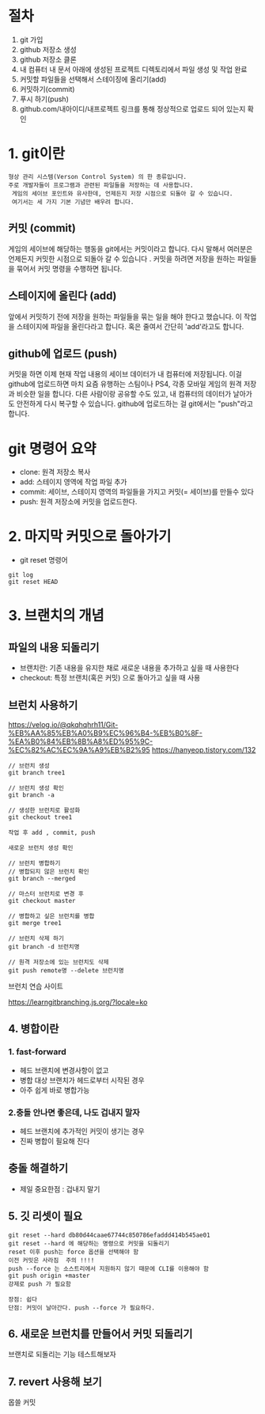 # 절차
1. git 가입
2. github 저장소 생성
3. github 저장소 클론
4. 내 컴퓨터 내 문서 아래에 생성된 프로젝트 디렉토리에서 파일 생성 및 작업 완료
5. 커밋할 파일들을 선택해서 스테이징에 올리기(add)
6. 커밋하기(commit)
7. 푸시 하기(push)
8. github.com/내아이디/내프로젝트 링크를 통해 정상적으로 업로드 되어 있는지 확인


# 1. git이란
```
형상 관리 시스템(Verson Control System) 의 한 종류입니다. 
주로 개발자들이 프로그램과 관련된 파일들을 저장하는 데 사용합니다.
 게임의 세이브 포인트와 유사한데, 언제든지 저장 시점으로 되돌아 갈 수 있습니다. 
 여기서는 세 가지 기본 기념만 배우려 합니다.
```

## 커밋 (commit)
게임의 세이브에 해당하는 행동을 git에서는 커밋이라고 합니다. 다시 말해서 여러분은 언제든지 커밋한 시점으로 되돌아 갈 수 있습니다 . 커밋을 하려면 저장을 원하는 파일들을 묶어서 커밋 명령을 수행하면 됩니다.
## 스테이지에 올린다 (add)
앞에서 커밋하기 전에 저장을 원하는 파일들을 묶는 일을 해야 한다고 했습니다. 이 작업을 스테이지에 파일을 올린다라고 합니다. 혹은 줄여서 간단히 'add'라고도 합니다.
## github에 업로드 (push)
커밋을 하면 이제 현재 작업 내용의 세이브 데이터가 내 컴퓨터에 저장됩니다. 이걸 github에 업로드하면 마치 요즘 유행하는 스팀이나 PS4, 각종 모바일 게임의 원격 저장과 비슷한 일을 합니다. 다른 사람이랑 공유할 수도 있고, 내 컴퓨터의 데이터가 날아가도 안전하게 다시 복구할 수 있습니다. github에 업로드하는 걸 git에서는 "push"라고 합니다.

# git 명령어 요약
- clone: 원격 저장소 복사
- add: 스테이지 영역에 작업 파일 추가
- commit: 세이브, 스테이지 영역의 파일들을 가지고 커밋(= 세이브)를 만들수 있다
- push: 원격 저장소에 커밋을 업로드한다.

# 2. 마지막 커밋으로 돌아가기
- git reset 명령어
```
git log
git reset HEAD
```

# 3. 브랜치의 개념
## 파일의 내용 되돌리기
- 브랜치란: 기존 내용을 유지한 채로 새로운 내용을 추가하고 싶을 때 사용한다
- checkout: 특정 브랜치(혹은 커밋) 으로 돌아가고 싶을 때 사용

## 브런치 사용하기
https://velog.io/@qkqhqhrh11/Git-%EB%AA%85%EB%A0%B9%EC%96%B4-%EB%B0%8F-%EA%B0%84%EB%8B%A8%ED%95%9C-%EC%82%AC%EC%9A%A9%EB%B2%95
https://hanyeop.tistory.com/132
```
// 브런치 생성
git branch tree1

// 브런치 생성 확인
git branch -a

// 생성한 브런치로 활성화
git checkout tree1

작업 후 add , commit, push

새로운 브런치 생성 확인

// 브런치 병합하기
// 병합되지 않은 브런치 확인
git branch --merged

// 마스터 브런치로 변경 후
git checkout master

// 병합하고 싶은 브런치를 병합
git merge tree1

// 브런치 삭제 하기
git branch -d 브런치명

// 원격 저장소에 있는 브런치도 삭제
git push remote명 --delete 브런치명

```
브런치 연습 사이트

https://learngitbranching.js.org/?locale=ko
## 4. 병합이란
### 1. fast-forward
- 헤드 브랜치에 변경사항이 없고
- 병합 대상 브랜치가 헤드로부터 시작된 경우
- 아주 쉽게 바로 병합가능

### 2.충돌 안나면 좋은데, 나도 겁내지 말자
- 헤드 브랜치에 추가적인 커밋이 생기는 경우
- 진짜 병합이 필요해 진다

## 충돌 해결하기

- 제일 중요한점 : 겁내지 말기


## 5. 깃 리셋이 필요
```
git reset --hard db80d44caae67744c850786efaddd414b545ae01
git reset --hard 에 해당하는 명령으로 커밋을 되돌리기
reset 이후 push는 force 옵션을 선택해야 함
이전 커밋은 사라짐  주의 !!!!
push --force 는 소스트리에서 지원하지 않기 때문에 CLI를 이용해야 함
git push origin +master
강제로 push 가 필요함

장점: 쉽다
단점: 커밋이 날아간다. push --force 가 필요하다.
```


## 6. 새로운 브런치를 만들어서 커밋 되돌리기
브랜치로 되돌리는 기능 테스트해보자


## 7. revert 사용해 보기
몹쓸 커밋